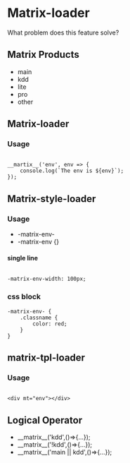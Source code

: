 
# Matrix-loader

What problem does this feature solve?

## Matrix Products

- main
- kdd
- lite
- pro
- other

## Matrix-loader


### Usage

```

__martix__('env', env => {
    console.log(`The env is ${env}`);
});

```

## Matrix-style-loader


### Usage
- -matrix-env-
- -matrix-env {}

#### single line

```

-matrix-env-width: 100px;

```

### css block

```
-matrix-env- {
    .classname {
        color: red;
    }
}

```


## matrix-tpl-loader

### Usage

```

<div mt="env"></div>
```



## Logical Operator

 - \_\_matrix\_\_('kdd',()=>{...});
 - \_\_matrix\_\_('!kdd',()=>{...});
 - \_\_matrix\_\_('main || kdd',()=>{...});
